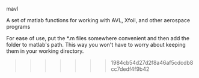 mavl

A set of matlab functions for working with AVL, Xfoil, and other aerospace programs

For ease of use, put the *.m files somewhere convenient and then add the folder to matlab's path.  This way you won't have to worry about keeping them in your working directory.
>>>>>>> 1984cb54d27d2f8a46af5cdcdb8cc7dedf4f9b42

